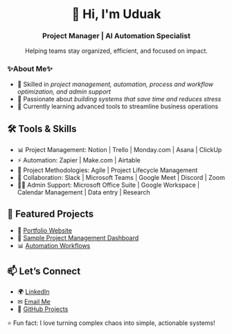 

<div align="center">

# 👋 Hi, I'm Uduak  
</div>
<div align="center">

  ### Project Manager | AI Automation Specialist  
Helping teams stay organized, efficient, and focused on impact.  
</div>


### ✨About Me✨
- 🔹 Skilled in *project management, automation, process and workflow optimization, and admin support*  
- 🔹 Passionate about *building systems that save time and reduces stress*  
- 🔹 Currently learning advanced tools to streamline business operations 
  

## 🛠 Tools & Skills
- 📊 Project Management: Notion | Trello | Monday.com | Asana | ClickUp
- ⚡ Automation: Zapier | Make.com | Airtable
- 🤹 Project Methodologies: Agile | Project Lifecycle Management
- 🤝 Collaboration: Slack | Microsoft Teams | Google Meet | Discord | Zoom
- ✍🏽 Admin Support: Microsoft Office Suite | Google Workspace | Calendar Management | Data entry | Research


## 📂 Featured Projects
- 🔗 [Portfolio Website](https://splendid-gecko-7d4.notion.site/uduakudoh-portfolio?source=copy_link)   
- 📑 [Sample Project Management Dashboard](https://airtable.com/appn3kz8iDqpRiZ1v/shrVzVqUQyyVPp8G7)  
- 📊 [Automation Workflows](https://zapier.com/editor/311141956)


## 📫 Let’s Connect
- 🌍 [LinkedIn](www.linkedin.com/in/uduakudoh-projectmanager)  
- ✉ [Email Me](mailto:uduakezekieludoh@gmail.com)  
- 🐙 [GitHub Projects](https://github.com/Ms-Uduak-PM)  



⭐ Fun fact: I love turning complex chaos into simple, actionable systems!
